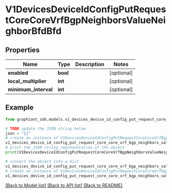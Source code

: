 # V1DevicesDeviceIdConfigPutRequestCoreCoreVrfBgpNeighborsValueNeighborBfdBfd


## Properties

Name | Type | Description | Notes
------------ | ------------- | ------------- | -------------
**enabled** | **bool** |  | [optional] 
**local_multiplier** | **int** |  | [optional] 
**minimum_interval** | **int** |  | [optional] 

## Example

```python
from graphiant_sdk.models.v1_devices_device_id_config_put_request_core_core_vrf_bgp_neighbors_value_neighbor_bfd_bfd import V1DevicesDeviceIdConfigPutRequestCoreCoreVrfBgpNeighborsValueNeighborBfdBfd

# TODO update the JSON string below
json = "{}"
# create an instance of V1DevicesDeviceIdConfigPutRequestCoreCoreVrfBgpNeighborsValueNeighborBfdBfd from a JSON string
v1_devices_device_id_config_put_request_core_core_vrf_bgp_neighbors_value_neighbor_bfd_bfd_instance = V1DevicesDeviceIdConfigPutRequestCoreCoreVrfBgpNeighborsValueNeighborBfdBfd.from_json(json)
# print the JSON string representation of the object
print(V1DevicesDeviceIdConfigPutRequestCoreCoreVrfBgpNeighborsValueNeighborBfdBfd.to_json())

# convert the object into a dict
v1_devices_device_id_config_put_request_core_core_vrf_bgp_neighbors_value_neighbor_bfd_bfd_dict = v1_devices_device_id_config_put_request_core_core_vrf_bgp_neighbors_value_neighbor_bfd_bfd_instance.to_dict()
# create an instance of V1DevicesDeviceIdConfigPutRequestCoreCoreVrfBgpNeighborsValueNeighborBfdBfd from a dict
v1_devices_device_id_config_put_request_core_core_vrf_bgp_neighbors_value_neighbor_bfd_bfd_from_dict = V1DevicesDeviceIdConfigPutRequestCoreCoreVrfBgpNeighborsValueNeighborBfdBfd.from_dict(v1_devices_device_id_config_put_request_core_core_vrf_bgp_neighbors_value_neighbor_bfd_bfd_dict)
```
[[Back to Model list]](../README.md#documentation-for-models) [[Back to API list]](../README.md#documentation-for-api-endpoints) [[Back to README]](../README.md)


